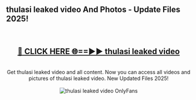 <h2>thulasi leaked video And Photos - Update Files 2025!</h2>
<br>
<div align="center">
<h2><a href="https://top-ai-tools.click/QrbHav" rel="nofollow">🔴 CLICK HERE 🌐==►► thulasi leaked video</a></h2>
<br>
Get thulasi leaked video and all content. Now you can access all videos and pictures of thulasi leaked video. New Updated Files 2025!
<br>
<br>
<a href="https://top-ai-tools.click/QrbHav" rel="nofollow" data-target="animated-image.originalLink"><img src="https://i.ibb.co.com/WyWwxjT/player-gif2.gif" alt="thulasi leaked video OnlyFans" style="max-width: 100%; display: inline-block;" data-target="animated-image.originalImage"></a>
</div>
<br>